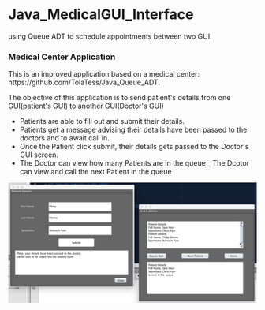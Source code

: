 # Java_MedicalGUI_Interface
using Queue ADT to schedule appointments between two GUI.

<h3>Medical Center Application</h3>
This is an improved application based on a medical center: https://github.com/TolaTess/Java_Queue_ADT.

The objective of this application is to send patient's details from one GUI(patient's GUI) to another GUI(Doctor's GUI)

- Patients are able to fill out and submit their details.
- Patients get a message advising their details have been passed to the doctors and to await call in.
- Once the Patient click submit, their details gets passed to the Doctor's GUI screen.
- The Doctor can view how many Patients are in the queue
_ The Dcotor can view and call the next Patient in the queue

![Medical Queue ADT](https://github.com/TolaTess/Java_MedicalGUI_Interface/blob/master/src/image.png)

